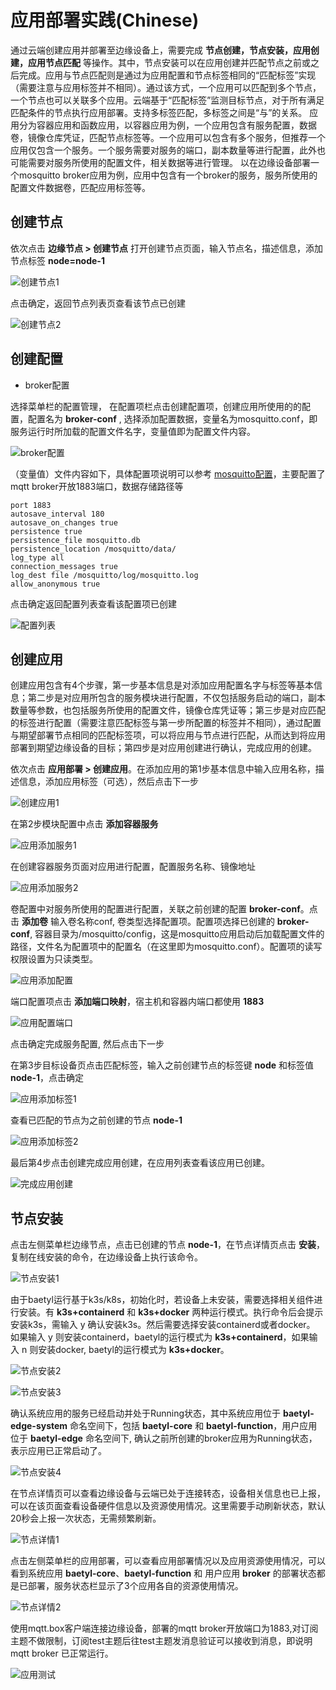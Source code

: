 # 应用部署实践(Chinese)

通过云端创建应用并部署至边缘设备上，需要完成 **节点创建，节点安装，应用创建，应用节点匹配** 等操作。其中，节点安装可以在应用创建并匹配节点之前或之后完成。应用与节点匹配则是通过为应用配置和节点标签相同的“匹配标签”实现（需要注意与应用标签并不相同）。通过该方式，一个应用可以匹配到多个节点，一个节点也可以关联多个应用。云端基于“匹配标签”监测目标节点，对于所有满足匹配条件的节点执行应用部署。支持多标签匹配，多标签之间是“与”的关系。
应用分为容器应用和函数应用，以容器应用为例，一个应用包含有服务配置，数据卷，镜像仓库凭证，匹配节点标签等。一个应用可以包含有多个服务，但推荐一个应用仅包含一个服务。一个服务需要对服务的端口，副本数量等进行配置，此外也可能需要对服务所使用的配置文件，相关数据等进行管理。
以在边缘设备部署一个mosquitto broker应用为例，应用中包含有一个broker的服务，服务所使用的配置文件数据卷，匹配应用标签等。

## 创建节点
依次点击 **边缘节点 > 创建节点** 打开创建节点页面，输入节点名，描述信息，添加节点标签  **node=node-1**

![创建节点1](../images/practice/application-deployment/01-create-node-1.png)

点击确定，返回节点列表页查看该节点已创建

![创建节点2](../images/practice/application-deployment/02-create-node-2.png)

## 创建配置

* broker配置

选择菜单栏的配置管理， 在配置项栏点击创建配置项，创建应用所使用的的配置，配置名为 **broker-conf** , 选择添加配置数据，变量名为mosquitto.conf，即服务运行时所加载的配置文件名字，变量值即为配置文件内容。

![broker配置](../images/practice/application-deployment/03-node-broker-conf.png)

（变量值）文件内容如下，具体配置项说明可以参考 [mosquitto配置](https://mosquitto.org/man/mosquitto-conf-5.html)，主要配置了mqtt broker开放1883端口，数据存储路径等
```
port 1883
autosave_interval 180
autosave_on_changes true
persistence true
persistence_file mosquitto.db
persistence_location /mosquitto/data/
log_type all
connection_messages true
log_dest file /mosquitto/log/mosquitto.log
allow_anonymous true
```

点击确定返回配置列表查看该配置项已创建

![配置列表](../images/practice/application-deployment/04-conf-list.png)

## 创建应用

创建应用包含有4个步骤，第一步基本信息是对添加应用配置名字与标签等基本信息；第二步是对应用所包含的服务模块进行配置，不仅包括服务启动的端口，副本数量等参数，也包括服务所使用的配置文件，镜像仓库凭证等；第三步是对应匹配的标签进行配置（需要注意匹配标签与第一步所配置的标签并不相同），通过配置与期望部署节点相同的匹配标签项，可以将应用与节点进行匹配，从而达到将应用部署到期望边缘设备的目标；第四步是对应用创建进行确认，完成应用的创建。

依次点击 **应用部署 > 创建应用**。在添加应用的第1步基本信息中输入应用名称，描述信息，添加应用标签（可选），然后点击下一步

![创建应用1](../images/practice/application-deployment/05-create-application-1.png)

在第2步模块配置中点击 **添加容器服务**

![应用添加服务1](../images/practice/application-deployment/06-application-add-service-1.png)

在创建容器服务页面对应用进行配置，配置服务名称、镜像地址

![应用添加服务2](../images/practice/application-deployment/07-application-add-service-2.png)

卷配置中对服务所使用的配置进行配置，关联之前创建的配置 **broker-conf**。点击 **添加卷** 输入卷名称conf, 卷类型选择配置项。配置项选择已创建的 **broker-conf**, 容器目录为/mosquitto/config，这是mosquitto应用启动后加载配置文件的路径，文件名为配置项中的配置名（在这里即为mosquitto.conf）。配置项的读写权限设置为只读类型。

![应用添加配置](../images/practice/application-deployment/08-application-add-conf.png)

端口配置项点击 **添加端口映射**，宿主机和容器内端口都使用 **1883**

![应用配置端口](../images/practice/application-deployment/09-application-configure-port.png)

点击确定完成服务配置, 然后点击下一步

在第3步目标设备页点击匹配标签，输入之前创建节点的标签键 **node** 和标签值 **node-1**，点击确定

![应用添加标签1](../images/practice/application-deployment/10-application-add-labels-1.png)

查看已匹配的节点为之前创建的节点 **node-1**

![应用添加标签2](../images/practice/application-deployment/11-application-add-labels-2.png)

最后第4步点击创建完成应用创建，在应用列表查看该应用已创建。

![完成应用创建](../images/practice/application-deployment/12-application-list.png)

## 节点安装

点击左侧菜单栏边缘节点，点击已创建的节点 **node-1**，在节点详情页点击 **安装**，复制在线安装的命令，在边缘设备上执行该命令。

![节点安装1](../images/practice/application-deployment/13-node-installation-1.png)

由于baetyl运行基于k3s/k8s，初始化时，若设备上未安装，需要选择相关组件进行安装。有 **k3s+containerd** 和 **k3s+docker** 两种运行模式。执行命令后会提示安装k3s，需输入 y 确认安装k3s。然后需要选择安装containerd或者docker。 如果输入 y 则安装containerd，baetyl的运行模式为 **k3s+containerd**，如果输入 n 则安装docker, baetyl的运行模式为 **k3s+docker**。

![节点安装2](../images/practice/application-deployment/14-node-installation-2.png)

![节点安装3](../images/practice/application-deployment/15-node-installation-3.png)

确认系统应用的服务已经启动并处于Running状态，其中系统应用位于 **baetyl-edge-system** 命名空间下，包括 **baetyl-core** 和 **baetyl-function**，用户应用位于 **baetyl-edge** 命名空间下, 确认之前所创建的broker应用为Running状态，表示应用已正常启动了。

![节点安装4](../images/practice/application-deployment/16-node-installation-4.png)

在节点详情页可以查看边缘设备与云端已处于连接转态，设备相关信息也已上报，可以在该页面查看设备硬件信息以及资源使用情况。这里需要手动刷新状态，默认20秒会上报一次状态，无需频繁刷新。

![节点详情1](../images/practice/application-deployment/17-node-detail-1.png)

点击左侧菜单栏的应用部署，可以查看应用部署情况以及应用资源使用情况，可以看到系统应用 **baetyl-core**、**baetyl-function** 和 用户应用 **broker** 的部署状态都是已部署，服务状态栏显示了3个应用各自的资源使用情况。

![节点详情2](../images/practice/application-deployment/18-node-detail-2.png)

使用mqtt.box客户端连接边缘设备，部署的mqtt broker开放端口为1883,对订阅主题不做限制，订阅test主题后往test主题发消息验证可以接收到消息，即说明 mqtt broker 已正常运行。

![应用测试](../images/practice/application-deployment/19-application-test.png)

